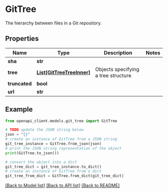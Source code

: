 # GitTree

The hierarchy between files in a Git repository.

## Properties

Name | Type | Description | Notes
------------ | ------------- | ------------- | -------------
**sha** | **str** |  | 
**tree** | [**List[GitTreeTreeInner]**](GitTreeTreeInner.md) | Objects specifying a tree structure | 
**truncated** | **bool** |  | 
**url** | **str** |  | 

## Example

```python
from openapi_client.models.git_tree import GitTree

# TODO update the JSON string below
json = "{}"
# create an instance of GitTree from a JSON string
git_tree_instance = GitTree.from_json(json)
# print the JSON string representation of the object
print(GitTree.to_json())

# convert the object into a dict
git_tree_dict = git_tree_instance.to_dict()
# create an instance of GitTree from a dict
git_tree_from_dict = GitTree.from_dict(git_tree_dict)
```
[[Back to Model list]](../README.md#documentation-for-models) [[Back to API list]](../README.md#documentation-for-api-endpoints) [[Back to README]](../README.md)


